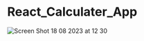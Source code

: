 # React_Calculater_App

![Screen Shot 18 08 2023 at 12 30](https://github.com/SalimBerk/React_Calculater_App/assets/77536512/524d17b9-ab58-48b3-a27a-6c07ba094a74)
